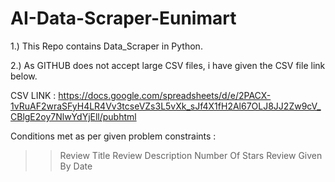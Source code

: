 # AI-Data-Scraper-Eunimart

1.) This Repo contains Data_Scraper in Python.

2.) As GITHUB does not accept large CSV files, i have given the CSV file link below. 

  CSV LINK : https://docs.google.com/spreadsheets/d/e/2PACX-1vRuAF2wraSFyH4LR4Vv3tcseVZs3L5vXk_sJf4X1fH2Al67OLJ8JJ2Zw9cV_CBlgE2oy7NlwYdYjEll/pubhtml
  
  
  Conditions met as per given problem constraints :
  
  >> Review Title
  >> Review Description
  >> Number Of Stars
  >> Review Given By
  >> Date
